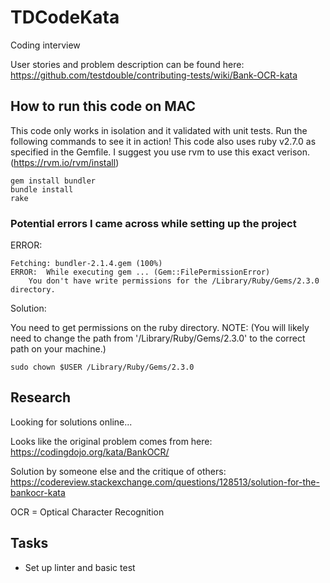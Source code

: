 # TDCodeKata
Coding interview

User stories and problem description can be found here: https://github.com/testdouble/contributing-tests/wiki/Bank-OCR-kata

## How to run this code on MAC

This code only works in isolation and it validated with unit tests. Run the following commands to see it in action! This code also uses ruby v2.7.0 as specified in the Gemfile. I suggest you use rvm to use this exact verison. (https://rvm.io/rvm/install)

```
gem install bundler
bundle install
rake
```

### Potential errors I came across while setting up the project

ERROR:

```
Fetching: bundler-2.1.4.gem (100%)
ERROR:  While executing gem ... (Gem::FilePermissionError)
    You don't have write permissions for the /Library/Ruby/Gems/2.3.0 directory.
```

Solution:

You need to get permissions on the ruby directory. NOTE: (You will likely need to change the path from '/Library/Ruby/Gems/2.3.0' to the correct path on your machine.)

```
sudo chown $USER /Library/Ruby/Gems/2.3.0
```

## Research

Looking for solutions online...

Looks like the original problem comes from here: https://codingdojo.org/kata/BankOCR/

Solution by someone else and the critique of others: https://codereview.stackexchange.com/questions/128513/solution-for-the-bankocr-kata

OCR = Optical Character Recognition

## Tasks

- Set up linter and basic test